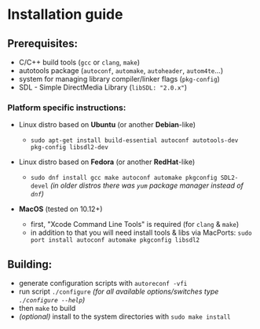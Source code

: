 # Installation guide

## Prerequisites:
- C/C++ build tools (`gcc` or `clang`, `make`)
- autotools package (`autoconf`, `automake`, `autoheader`, `autom4te`...)
- system for managing library compiler/linker flags (`pkg-config`)
- SDL - Simple DirectMedia Library (`libSDL: "2.0.x"`)

### Platform specific instructions:
- Linux distro based on **Ubuntu** (or another **Debian**-like)
  - `sudo apt-get install build-essential autoconf autotools-dev pkg-config libsdl2-dev`

- Linux distro based on **Fedora** (or another **RedHat**-like)
  - `sudo dnf install gcc make autoconf automake pkgconfig SDL2-devel`
    _(in older distros there was `yum` package manager instead of `dnf`)_

- **MacOS** (tested on 10.12+)
  - first, "Xcode Command Line Tools" is required (for `clang` & `make`)
  - in addition to that you will need install tools & libs via MacPorts:
    `sudo port install autoconf automake pkgconfig libsdl2`

## Building:
- generate configuration scripts with `autoreconf -vfi`
- run script `./configure`
  _(for all available options/switches type `./configure --help`)_
- then `make` to build
- _(optional)_ install to the system directories with `sudo make install`
